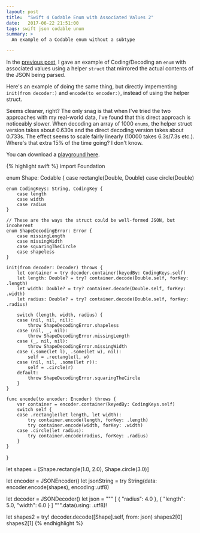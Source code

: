```yaml
---
layout: post
title:  "Swift 4 Codable Enum with Associated Values 2"
date:   2017-06-22 21:51:00
tags: swift json codable unum
summary: >
  An example of a Codable enum without a subtype

---
```


In the [previous post][last], I gave an example of Coding/Decoding an `enum` with
associated values using a helper `struct` that mirrored the actual contents of the
JSON being parsed.

Here's an example of doing the same thing, but directly impementing
`init(from decoder:)` and `encode(to encoder:)`, instead of using the helper struct.

Seems cleaner, right? The only snag is that when I've tried the two approaches with
my real-world data, I've found that this direct approach is noticeably slower.
When decoding an array of 1000 `enums`, the helper struct version takes about 0.630s
and the direct decoding version takes about 0.733s. The effect seems to scale fairly
linearly (10000 takes 6.3s/7.3s etc.). Where's that extra 15% of the time going?
I don't know.

You can download a [playground here](/uploads/CodableEnum2.playground.zip).

{% highlight swift %}
import Foundation

enum Shape: Codable {
    case rectangle(Double, Double)
    case circle(Double)
    
    enum CodingKeys: String, CodingKey {
        case length
        case width
        case radius
    }
    
    // These are the ways the struct could be well-formed JSON, but incoherent
    enum ShapeDecodingError: Error {
        case missingLength
        case missingWidth
        case squaringTheCircle
        case shapeless
    }
    
    init(from decoder: Decoder) throws {
        let container = try decoder.container(keyedBy: CodingKeys.self)
        let length: Double? = try? container.decode(Double.self, forKey: .length)
        let width: Double? = try? container.decode(Double.self, forKey: .width)
        let radius: Double? = try? container.decode(Double.self, forKey: .radius)
        
        switch (length, width, radius) {
        case (nil, nil, nil):
            throw ShapeDecodingError.shapeless
        case (nil, _, nil):
            throw ShapeDecodingError.missingLength
        case (_, nil, nil):
            throw ShapeDecodingError.missingWidth
        case (.some(let l), .some(let w), nil):
            self = .rectangle(l, w)
        case (nil, nil, .some(let r)):
            self = .circle(r)
        default:
            throw ShapeDecodingError.squaringTheCircle
        }
    }
    
    func encode(to encoder: Encoder) throws {
        var container = encoder.container(keyedBy: CodingKeys.self)
        switch self {
        case .rectangle(let length, let width):
            try container.encode(length, forKey: .length)
            try container.encode(width, forKey: .width)
        case .circle(let radius):
            try container.encode(radius, forKey: .radius)
        }
    }
}

let shapes = [Shape.rectangle(1.0, 2.0), Shape.circle(3.0)]

let encoder = JSONEncoder()
let jsonString = try String(data: encoder.encode(shapes), encoding:.utf8)

let decoder = JSONDecoder()
let json = """
[
    {
        "radius": 4.0
    },
    {
        "length": 5.0,
        "width": 6.0
    }
]
""".data(using: .utf8)!

let shapes2 = try! decoder.decode([Shape].self, from: json)
shapes2[0]
shapes2[1]
{% endhighlight %}

[last]: {{page.previous.url}}
